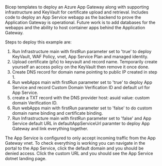 Bicep templates to deploy an Azure App Gateway along with supporting infrastructure and KeyVault for certificate upload and retrieval.  Includes code to deploy an App Service webapp as the backend to prove the Application Gateway is operational.  Future work is to add databases for the webapps and the ability to host container apps behind the Application Gateway.

Steps to deploy this example are:

1. Run Infrastructure main with firstRun parameter set to 'true' to deploy KeyVault, WAF Policy, vnet, App Service Plan and managed identity.
2. Upload certificate (pfx) to keyvault and record name.  Temporarily create yourself an access policy on the KeyVault then remove it once done.
3. Create DNS record for domain name pointing to public IP created in step 1.
4. Run webApps main with firstRun parameter set to 'true' to deploy App Service and record Custom Domain Verification ID and default url for App Service.
5. create a TXT record with the DNS provider host: asuid  value: custom domain Verification ID.
6. Run webApps main with firstRun parameter set to 'false' to do custom domain name binding and certificate binding.
7. Run Infrastructure main with firstRun parameter set to 'false' and App Service default URL in defaultAppServiceUrl paramter to deploy App Gateway and link everything together.

The App Service is configured to only accept incoming traffic from the App Gateway vnet.  To check everything is working you can navigate in the portal to the App Service, click the default domain and you should be denied access.  Click the custom URL and you should see the App Service dotnet landing page.

